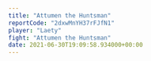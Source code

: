 ```yaml
---
title: "Attumen the Huntsman"
reportCode: "2dxwMnYH37rFJfN1"
player: "Laety"
fight: "Attumen the Huntsman"
date: 2021-06-30T19:09:58.934000+00:00
---
```

